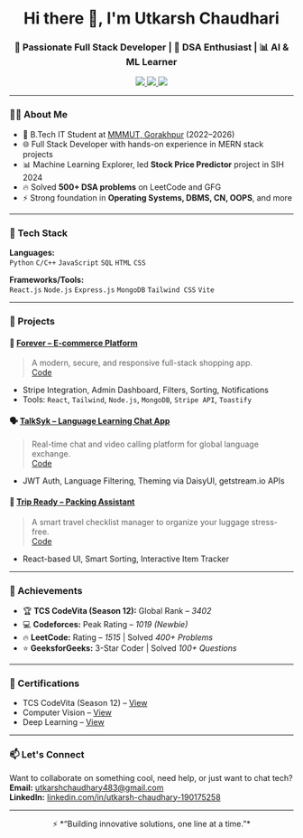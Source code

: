 <h1 align="center">Hi there 👋, I'm Utkarsh Chaudhari</h1>
<h3 align="center">🚀 Passionate Full Stack Developer | 🎯 DSA Enthusiast | 📊 AI & ML Learner</h3>

<p align="center">
  <a href="https://www.linkedin.com/in/utkarsh-chaudhary-190175258" target="_blank">
    <img src="https://img.shields.io/badge/LinkedIn-blue?style=for-the-badge&logo=linkedin" />
  </a>
  <a href="mailto:utkarshchaudhary483@gmail.com" target="_blank">
    <img src="https://img.shields.io/badge/Gmail-red?style=for-the-badge&logo=gmail&logoColor=white" />
  </a>
  <a href="https://github.com/utkarshchaudhary30" target="_blank">
    <img src="https://img.shields.io/badge/GitHub-black?style=for-the-badge&logo=github" />
  </a>
</p>

---

### 🧑‍💻 About Me

- 💼 B.Tech IT Student at [MMMUT, Gorakhpur](https://www.mmmut.ac.in) (2022–2026)
- 🌐 Full Stack Developer with hands-on experience in MERN stack projects
- 📊 Machine Learning Explorer, led **Stock Price Predictor** project in SIH 2024
- 🔥 Solved **500+ DSA problems** on LeetCode and GFG
- ⚡ Strong foundation in **Operating Systems, DBMS, CN, OOPS**, and more

---

### 🔨 Tech Stack

**Languages:**  
`Python` `C/C++` `JavaScript` `SQL` `HTML` `CSS`

**Frameworks/Tools:**  
`React.js` `Node.js` `Express.js` `MongoDB` `Tailwind CSS` `Vite`

---

### 🌟 Projects

#### 🛒 [Forever – E-commerce Platform](https://e-commerce-frontend-bay-kappa.vercel.app/)
> A modern, secure, and responsive full-stack shopping app.  
> [Code](https://github.com/utkarshchaudhary30/E-commerce_full-stack)

- Stripe Integration, Admin Dashboard, Filters, Sorting, Notifications
- Tools: `React`, `Tailwind`, `Node.js`, `MongoDB`, `Stripe API`, `Toastify`

#### 🗣️ [TalkSyk – Language Learning Chat App](https://videocalling-chatapp-2-39sd.onrender.com)
> Real-time chat and video calling platform for global language exchange.  
> [Code](https://github.com/utkarshchaudhary30/VideoCalling-ChatApp)

- JWT Auth, Language Filtering, Theming via DaisyUI, getstream.io APIs

#### 🎒 [Trip Ready – Packing Assistant](https://trip-ready-assistant.vercel.app/)
> A smart travel checklist manager to organize your luggage stress-free.  
> [Code](https://github.com/utkarshchaudhary30/trip-ready-assistant)

- React-based UI, Smart Sorting, Interactive Item Tracker

---

### 🚀 Achievements

- 🏆 **TCS CodeVita (Season 12):** Global Rank – *3402*
- 💻 **Codeforces:** Peak Rating – *1019 (Newbie)*
- 🔥 **LeetCode:** Rating – *1515* | Solved *400+ Problems*
- ⭐ **GeeksforGeeks:** 3-Star Coder | Solved *100+ Questions*

---

### 📜 Certifications

- TCS CodeVita (Season 12) – [View](https://drive.google.com/file/d/1LMY_g7a9pUVnEUaAwesKdLjQmsxPmNSc/view?usp=sharing)
- Computer Vision – [View](https://drive.google.com/file/d/1R8nWf9NiZq3iGonJ84IvLW9O8JBXt4Wb/view?usp=sharing)
- Deep Learning – [View](https://drive.google.com/file/d/1bbvkCW_oIzQuPf_-veMwFyqg1UvBuQtx/view?usp=sharing)

---

### 📫 Let's Connect

Want to collaborate on something cool, need help, or just want to chat tech?  
**Email:** utkarshchaudhary483@gmail.com  
**LinkedIn:** [linkedin.com/in/utkarsh-chaudhary-190175258](https://www.linkedin.com/in/utkarsh-chaudhary-190175258)

---

<div align="center">
  ⚡️ *“Building innovative solutions, one line at a time.”*
</div>

